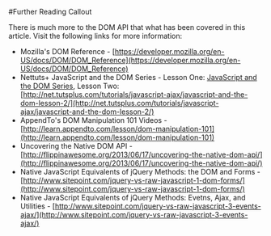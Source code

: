 #Further Reading Callout

There is much more to the DOM API that what has been covered in this article.  Visit the following links for more information:  

  * Mozilla's DOM Reference - [https://developer.mozilla.org/en-US/docs/DOM/DOM_Reference](https://developer.mozilla.org/en-US/docs/DOM/DOM_Reference)
  * Nettuts+ JavaScript and the DOM Series - Lesson One: [JavaScript and the DOM Series](http://net.tutsplus.com/tutorials/javascript-ajax/javascript-and-the-dom-series-lesson-1/), Lesson Two: [http://net.tutsplus.com/tutorials/javascript-ajax/javascript-and-the-dom-lesson-2/](http://net.tutsplus.com/tutorials/javascript-ajax/javascript-and-the-dom-lesson-2/)
  * AppendTo's DOM Manipulation 101 Videos - [http://learn.appendto.com/lesson/dom-manipulation-101](http://learn.appendto.com/lesson/dom-manipulation-101)
  * Uncovering the Native DOM API - [http://flippinawesome.org/2013/06/17/uncovering-the-native-dom-api/](http://flippinawesome.org/2013/06/17/uncovering-the-native-dom-api/)
  * Native JavaScript Equivalents of jQuery Methods: the DOM and Forms - [http://www.sitepoint.com/jquery-vs-raw-javascript-1-dom-forms/](http://www.sitepoint.com/jquery-vs-raw-javascript-1-dom-forms/)
  * Native JavaScript Equivalents of jQuery Methods: Evetns, Ajax, and Utilities - [http://www.sitepoint.com/jquery-vs-raw-javascript-3-events-ajax/](http://www.sitepoint.com/jquery-vs-raw-javascript-3-events-ajax/)